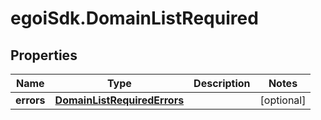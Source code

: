 # egoiSdk.DomainListRequired

## Properties
Name | Type | Description | Notes
------------ | ------------- | ------------- | -------------
**errors** | [**DomainListRequiredErrors**](DomainListRequiredErrors.md) |  | [optional] 


